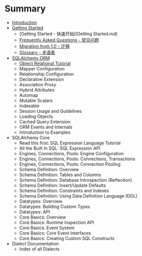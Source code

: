 # Summary

* [Introduction](README.md)
* [Getting Started](chapter1.md)
    * [Getting Started - 快速开始](Getting Started.md)
    * [Frequently Asked Questions - 常见问题](frequently-asked-questions---常见问题.md)
    * [Migration from 1.0 - 迁移](migration-from-10---迁移.md)
    * [Glossary - 术语表](glossary---术语表.md)
* [SQLAlchemy ORM](sqlalchemy-orm.md)
    * [Object Relational Tutorial](object-relational-tutorial.md)
    * Mapper Configuration
    * Relationship Configuration
    * Declarative Extension
    * Association Proxy
    * Hybrid Attributes
    * Automap
    * Mutable Scalars
    * Indexable
    * Session Usage and Guidelines
    * Loading Objects
    * Cached Query Extension
    * ORM Events and Internals
    * Introduction to Examples
* SQLAlchemy Core
    * Read this first: SQL Expression Language Tutorial
    * All the Built In SQL: SQL Expression API
    * Engines, Connections, Pools: Engine Configuration
    * Engines, Connections, Pools: Connections, Transactions
    * Engines, Connections, Pools: Connection Pooling
    * Schema Definition: Overview
    * Schema Definition: Tables and Columns
    * Schema Definition: Database Introspection \(Reflection\)
    * Schema Definition: Insert\/Update Defaults
    * Schema Definition: Constraints and Indexes
    * Schema Definition: Using Data Definition Language \(DDL\)
    * Datatypes: Overview
    * Datatypes: Building Custom Types
    * Datatypes: API
    * Core Basics: Overview
    * Core Basics: Runtime Inspection API
    * Core Basics: Event System
    * Core Basics: Core Event Interfaces
    * Core Basics: Creating Custom SQL Constructs
* Dialect Documentation
    * Index of all Dialects

